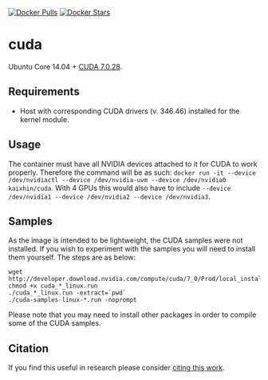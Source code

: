 [![Docker Pulls](https://img.shields.io/docker/pulls/kaixhin/cuda.svg)](https://hub.docker.com/r/kaixhin/cuda/)
[![Docker Stars](https://img.shields.io/docker/stars/kaixhin/cuda.svg)](https://hub.docker.com/r/kaixhin/cuda/)

cuda
====
Ubuntu Core 14.04 + [CUDA 7.0.28](http://www.nvidia.com/object/cuda_home_new.html).

Requirements
------------

- Host with corresponding CUDA drivers (v. 346.46) installed for the kernel module.

Usage
-----
The container must have all NVIDIA devices attached to it for CUDA to work properly.
Therefore the command will be as such: `docker run -it --device /dev/nvidiactl --device /dev/nvidia-uvm --device /dev/nvidia0 kaixhin/cuda`.
With 4 GPUs this would also have to include `--device /dev/nvidia1 --device /dev/nvidia2 --device /dev/nvidia3`.

Samples
-------

As the image is intended to be lightweight, the CUDA samples were not installed. If you wish to experiment with the samples you will need to install them yourself. The steps are as below:

```
wget http://developer.download.nvidia.com/compute/cuda/7_0/Prod/local_installers/cuda_7.0.28_linux.run
chmod +x cuda_*_linux.run
./cuda_*_linux.run -extract=`pwd`
./cuda-samples-linux-*.run -noprompt
```

Please note that you may need to install other packages in order to compile some of the CUDA samples.

Citation
--------
If you find this useful in research please consider [citing this work](https://github.com/Kaixhin/dockerfiles/blob/master/CITATION.md).
